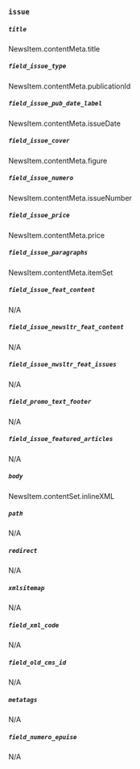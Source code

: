 
### `issue`

##### `title`

NewsItem.contentMeta.title

##### `field_issue_type`

NewsItem.contentMeta.publicationId

##### `field_issue_pub_date_label`

NewsItem.contentMeta.issueDate

##### `field_issue_cover`

NewsItem.contentMeta.figure

##### `field_issue_numero`

NewsItem.contentMeta.issueNumber

##### `field_issue_price`

NewsItem.contentMeta.price

##### `field_issue_paragraphs`

NewsItem.contentMeta.itemSet

##### `field_issue_feat_content`

N/A

##### `field_issue_newsltr_feat_content`

N/A

##### `field_issue_nwsltr_feat_issues`

N/A

##### `field_promo_text_footer`

N/A

##### `field_issue_featured_articles`

N/A

##### `body`

NewsItem.contentSet.inlineXML

##### `path`

N/A

##### `redirect`

N/A

##### `xmlsitemap`

N/A

##### `field_xml_code`

N/A

##### `field_old_cms_id`

N/A

##### `metatags`

N/A

##### `field_numero_epuise`

N/A
